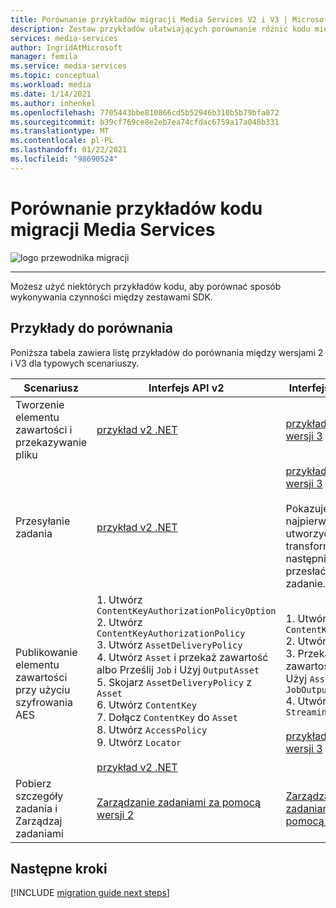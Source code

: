 ```yaml
---
title: Porównanie przykładów migracji Media Services V2 i V3 | Microsoft Docs
description: Zestaw przykładów ułatwiających porównanie różnic kodu między Azure Media Services V2 i v3.
services: media-services
author: IngridAtMicrosoft
manager: femila
ms.service: media-services
ms.topic: conceptual
ms.workload: media
ms.date: 1/14/2021
ms.author: inhenkel
ms.openlocfilehash: 7705443bbe810866cd5b52946b310b5b79bfa072
ms.sourcegitcommit: b39cf769ce8e2eb7ea74cfdac6759a17a048b331
ms.translationtype: MT
ms.contentlocale: pl-PL
ms.lasthandoff: 01/22/2021
ms.locfileid: "98690524"
---
```

# <a name="media-services-migration-code-sample-comparison"></a>Porównanie przykładów kodu migracji Media Services

![logo przewodnika migracji](./media/migration-guide/azure-media-services-logo-migration-guide.svg)

<hr color="#5ea0ef" size="10">

Możesz użyć niektórych przykładów kodu, aby porównać sposób wykonywania czynności między zestawami SDK.

## <a name="samples-for-comparison"></a>Przykłady do porównania

Poniższa tabela zawiera listę przykładów do porównania między wersjami 2 i V3 dla typowych scenariuszy.

|Scenariusz|Interfejs API v2|Interfejs API v3|
|---|---|---|
|Tworzenie elementu zawartości i przekazywanie pliku |[przykład v2 .NET](https://github.com/Azure-Samples/media-services-dotnet-dynamic-encryption-with-aes/blob/master/DynamicEncryptionWithAES/DynamicEncryptionWithAES/Program.cs#L113)|[przykład .NET w wersji 3](https://github.com/Azure-Samples/media-services-v3-dotnet-tutorials/blob/master/AMSV3Tutorials/UploadEncodeAndStreamFiles/Program.cs#L169)|
|Przesyłanie zadania|[przykład v2 .NET](https://github.com/Azure-Samples/media-services-dotnet-dynamic-encryption-with-aes/blob/master/DynamicEncryptionWithAES/DynamicEncryptionWithAES/Program.cs#L146)|[przykład .NET w wersji 3](https://github.com/Azure-Samples/media-services-v3-dotnet-tutorials/blob/master/AMSV3Tutorials/UploadEncodeAndStreamFiles/Program.cs#L298)<br/><br/>Pokazuje, jak najpierw utworzyć transformację, a następnie przesłać zadanie.|
|Publikowanie elementu zawartości przy użyciu szyfrowania AES |1. Utwórz `ContentKeyAuthorizationPolicyOption`<br/>2. Utwórz `ContentKeyAuthorizationPolicy`<br/>3. Utwórz `AssetDeliveryPolicy`<br/>4. Utwórz `Asset` i przekaż zawartość albo Prześlij `Job` i Użyj `OutputAsset`<br/>5. Skojarz `AssetDeliveryPolicy` z `Asset`<br/>6. Utwórz `ContentKey`<br/>7. Dołącz `ContentKey` do `Asset`<br/>8. Utwórz `AccessPolicy`<br/>9. Utwórz `Locator`<br/><br/>[przykład v2 .NET](https://github.com/Azure-Samples/media-services-dotnet-dynamic-encryption-with-aes/blob/master/DynamicEncryptionWithAES/DynamicEncryptionWithAES/Program.cs#L64)|1. Utwórz `ContentKeyPolicy`<br/>2. Utwórz `Asset`<br/>3. Przekaż zawartość lub Użyj `Asset` jako `JobOutput`<br/>4. Utwórz `StreamingLocator`<br/><br/>[przykład .NET w wersji 3](https://github.com/Azure-Samples/media-services-v3-dotnet-tutorials/blob/master/AMSV3Tutorials/EncryptWithAES/Program.cs#L105)|
|Pobierz szczegóły zadania i Zarządzaj zadaniami |[Zarządzanie zadaniami za pomocą wersji 2](../previous/media-services-dotnet-manage-entities.md#get-a-job-reference) |[Zarządzanie zadaniami za pomocą wersji 3](https://github.com/Azure-Samples/media-services-v3-dotnet-tutorials/blob/master/AMSV3Tutorials/UploadEncodeAndStreamFiles/Program.cs#L546)|

## <a name="next-steps"></a>Następne kroki

[!INCLUDE [migration guide next steps](./includes/migration-guide-next-steps.md)]
